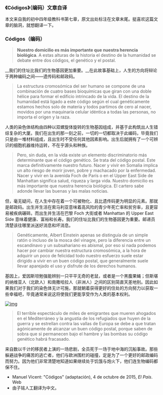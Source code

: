 ### 《Códigos》（编码）文章自译

本文来自我的初中四年级教科书第七章，原文出处标注在文章末尾。挺喜欢这篇文章的脑洞，就想翻译一下。

### Códigos（编码）

> **Nuestro domicilio es más importante que nuestra herencia biológica**. A estas alturas de la historia el destino de la humanidad se debate entre dos códigos, el genético y el postal.

__我们的住址比我们的生物基因更加重要。__在此故事基础上，人生的方向将辩论于两种编码之间——遗传码和邮政码。

> La estructura cromosómica del ser humano se compone de una combinación de cuatro bases bioquímicas que giran con una doble hélice para formar el edificio intrincado de la vida. El destino de la humanidad está ligado a este código según el cual genéticamente estamos hechos solo de materia y todos partimos de cero al nacer, movidos por una maquinaria celular idéntica a todas las personas, no importa el origen y la raza.

人类的染色体结构由四种以双螺旋体旋转的生物基因组成，并基于此构筑出人生错综复杂的大厦。我们在出生的那一刻之前，一切的一切都取决于此编码，毕竟我们只是由一堆材料组成，且出生时不受任何其他因素影响。出生后就拥有了一个可辨识的细胞机器维持运转，不在乎源头和种族。

> Pero, sin duda, en la vida existe un elemento discriminatorio más determinante que el código genético. Se trata del código postal. Este marca definitivamente nuestro futuro. Nacer y vivir en Somalia implica un alto riesgo de morir joven, pobre y machacado por la enfermedad. Nacer y vivir en la avenida Foch de París o en el Upper East Side de Manhattan significa salud, riqueza y larga vida. Nuestro domicilio es más importante que nuestra herencia biológica. El cartero sabe adonde llevar las buenas y las malas noticias.

但，毫无疑问，在人生中存在着一个可被物化、且比遗传码更为明显的元素。那就是邮政码。出生并生活在索马利亚意味着高风险的青少年死亡率和贫穷率，且更容易被疾病碾碎。而出生并生活在巴黎 Foch 大街或者 Manhattan 的 Upper East Side 意味着健康、富裕和长寿。我们的住址比我们的生物基因更为重要。邮递员清楚该往哪里派送好消息和坏消息。

> Genéticamente, Albert Einstein apenas se distinguía de un simple ratón o incluso de la mosca del vinagre, pero la diferencia entre un escandinavo y un subsahariano es abismal, por eso si nada podemos hacer por cambiar nuestra estructura cromosómica, a la hora de adquirir un poco de felicidad todo nuestro esfuerzo suele estar dirigido a vivir en un buen código postal, que generalmente suele llevar aparejado el uso y disfrute de los derechos humanos.

基因上，爱因斯坦勉强能辨别一只平平无奇的老鼠，或者是一个黑腹果蝇；但斯堪的纳维亚人（北欧人）和南撒哈拉人（非洲人）之间的区别简直天差地别。因此如果我们对于我们的染色体无计可施，那就朝着获得更好的住处的方向努力以获取一些幸福吧，毕竟通常来说这将使我们更能享受作为人类的基本权利。

[![img](https://content.vicensvivesdigital.com/images/img_293935.jpg)](https://content.vicensvivesdigital.com/images/img_293935.jpg)

> El terrible espectáculo de miles de emigrantes que mueren ahogados en el Mediterráneo y la angustia de los refugiados que huyen de la guerra y se estrellan contra las vallas de Europa se debe a que tratan agónicamente de alcanzar un buen código postal, porque saben de sobra que si permanecen bajo el hambre y las bombas su código genético habrá fracasado.

来自数以千计的移民者上演的一场悲剧，全员死于一场于地中海的沉船事故。那些躲避战争的痛苦的逃亡者，他们与欧洲围栏的碰撞，定是为了一个更好的邮政编码而努力。因为他们非常清楚地知道如果继续处于饥饿与炮火下，他们连生物编码都保不住。

- Manuel Vicent: "Códigos" (adaptación), 4 de octubre de 2015, *El País*. Web
- 由子铭人工翻译为中文。
